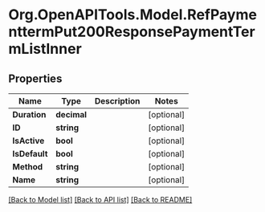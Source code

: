 # Org.OpenAPITools.Model.RefPaymenttermPut200ResponsePaymentTermListInner

## Properties

Name | Type | Description | Notes
------------ | ------------- | ------------- | -------------
**Duration** | **decimal** |  | [optional] 
**ID** | **string** |  | [optional] 
**IsActive** | **bool** |  | [optional] 
**IsDefault** | **bool** |  | [optional] 
**Method** | **string** |  | [optional] 
**Name** | **string** |  | [optional] 

[[Back to Model list]](../README.md#documentation-for-models) [[Back to API list]](../README.md#documentation-for-api-endpoints) [[Back to README]](../README.md)

